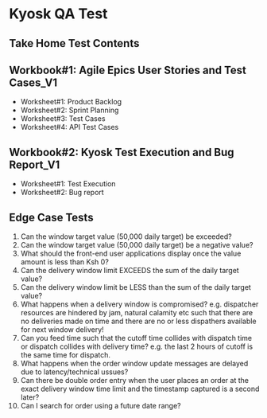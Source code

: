 # Kyosk QA Test

## Take Home Test Contents

## Workbook#1: Agile Epics User Stories and Test Cases_V1

- Worksheet#1: Product Backlog
- Worksheet#2: Sprint Planning
- Worksheet#3: Test Cases
- Worksheet#4: API Test Cases

## Workbook#2: Kyosk Test Execution and Bug Report_V1

- Worksheet#1: Test Execution
- Worksheet#2: Bug report

## Edge Case Tests

1. Can the window target value (50,000 daily target) be exceeded?
2. Can the window target value (50,000 daily target) be a negative value?
3. What should the front-end user applications display once the value amount is less than Ksh 0?
4. Can the delivery window limit EXCEEDS the sum of the daily target value?
5. Can the delivery window limit be LESS than the sum of the daily target value?
6. What happens when a delivery window is compromised? e.g. dispatcher resources are hindered by jam, natural calamity etc such that there are no deliveries made on time and there are no or less dispathers available for next window delivery!
7. Can you feed time such that the cutoff time collides with dispatch time or dispatch collides with delivery time? e.g. the last 2 hours of cutoff is the same time for dispatch.
8. What happens when the order window update messages are delayed due to latency/technical ussues?
9. Can there be double order entry when the user places an order at the exact delivery window time limit and the timestamp captured is a second later? 
10. Can I search for order using a future date range?


